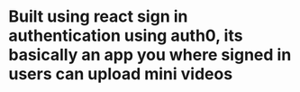 # Built using react sign in authentication using auth0, its basically an app you where signed in users can upload mini videos
